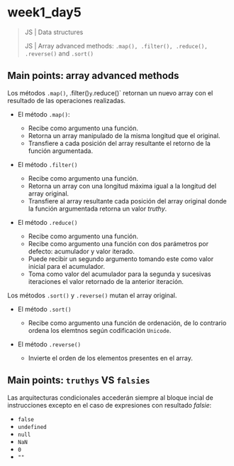 # week1_day5

> JS | Data structures
>
> JS | Array advanced methods: `.map(), .filter(), .reduce(), .reverse()` and `.sort()`


## Main points: array advanced methods

Los métodos `.map()`, .filter()` y `.reduce()` retornan un nuevo array con el resultado de las operaciones realizadas.

- El método `.map()`:
  - Recibe como argumento una función.
  - Retorna un array manipulado de la misma longitud que el original.
  - Transfiere a cada posición del array resultante el retorno de la función argumentada.
    
- El método `.filter()`
  - Recibe como argumento una función.
  - Retorna un array con una longitud máxima igual a la longitud del array original.
  - Transfiere al array resultante cada posición del array original donde la función argumentada retorna un valor _truthy_.
  
- El método `.reduce()` 
  - Recibe como argumento una función.
  - Recibe como argumento una función con dos parámetros por defecto: acumulador y valor iterado.
  - Puede recibir un segundo argumento tomando este como valor inicial para el acumulador.
  - Toma como valor del acumulador para la segunda y sucesivas iteraciones el valor retornado de la anterior iteración.
  
Los métodos `.sort()` y `.reverse()` mutan el array original.

- El método `.sort()` 
  - Recibe como argumento una función de ordenación, de lo contrario ordena los elemtnos según codificación `Unicode`.

- El método `.reverse()` 
  - Invierte el orden de los elementos presentes en el array.
  
 
## Main points: `truthys` VS `falsies`

Las arquitecturas condicionales accederán siempre al bloque incial de instrucciones excepto en el caso de expresiones con resultado _falsie_:
- `false`
- `undefined`
- `null`
- `NaN`
- `0`
- `""`
